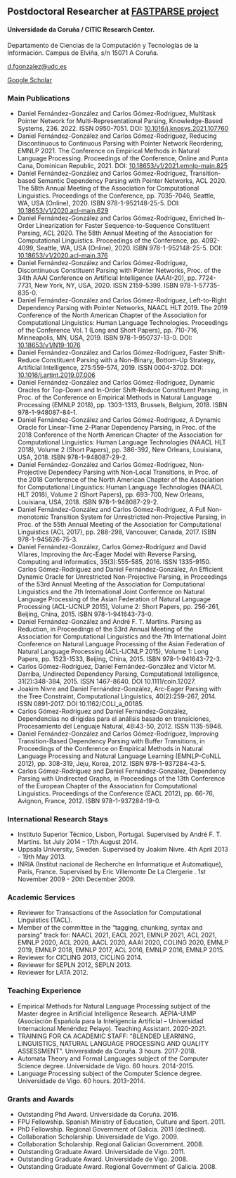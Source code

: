 ## Postdoctoral Researcher at [FASTPARSE project](http://fastparse.grupolys.org/)
#### Universidade da Coruña / CITIC Research Center.
Departamento de Ciencias de la Computación y Tecnologías de la Información. Campus de Elviña, s/n 15071 A Coruña.

d.fgonzalez@udc.es

[Google Scholar](https://scholar.google.es/citations?user=kMQ_epIAAAAJ&hl)

### Main Publications
- Daniel Fernández-González and Carlos Gómez-Rodríguez, Multitask Pointer Network for Multi-Representational Parsing, Knowledge-Based Systems, 236. 2022. ISSN 0950-7051. DOI: [10.1016/j.knosys.2021.107760](https://doi.org/10.1016/j.knosys.2021.107760)
- Daniel Fernández-González and Carlos Gómez-Rodríguez, Reducing Discontinuous to Continuous Parsing with Pointer Network Reordering, EMNLP 2021. The Conference on Empirical Methods in Natural Language Processing. Proceedings of the Conference, Online and Punta Cana, Dominican Republic, 2021. DOI: [10.18653/v1/2021.emnlp-main.825](https://doi.org/10.18653/v1/2021.emnlp-main.825)
- Daniel Fernández-González and Carlos Gómez-Rodríguez, Transition-based Semantic Dependency Parsing with Pointer Networks, ACL 2020. The 58th Annual Meeting of the Association for Computational Linguistics. Proceedings of the Conference, pp. 7035-7046, Seattle, WA, USA (Online), 2020. ISBN 978-1-952148-25-5. DOI: [10.18653/v1/2020.acl-main.629](https://doi.org/10.18653/v1/2020.acl-main.629)
- Daniel Fernández-González and Carlos Gómez-Rodríguez, Enriched In-Order Linearization for Faster Sequence-to-Sequence Constituent Parsing, ACL 2020. The 58th Annual Meeting of the Association for Computational Linguistics. Proceedings of the Conference, pp. 4092-4099, Seattle, WA, USA (Online), 2020. ISBN 978-1-952148-25-5. DOI: [10.18653/v1/2020.acl-main.376](https://doi.org/10.18653/v1/2020.acl-main.376)
- Daniel Fernández-González and Carlos Gómez-Rodríguez, Discontinuous Constituent Parsing with Pointer Networks, Proc. of the 34th AAAI Conference on Artificial Intelligence (AAAI-20), pp. 7724-7731, New York, NY, USA, 2020. ISSN 2159-5399. ISBN 978-1-57735-835-0.
- Daniel Fernández-González and Carlos Gómez-Rodríguez, Left-to-Right Dependency Parsing with Pointer Networks, NAACL HLT 2019. The 2019 Conference of the North American Chapter of the Association for Computational Linguistics: Human Language Technologies. Proceedings of the Conference Vol. 1 (Long and Short Papers), pp. 710-716, Minneapolis, MN, USA, 2019. ISBN 978-1-950737-13-0. DOI: [10.18653/v1/N19-1076](https://doi.org/10.18653/v1/n19-1076)
- Daniel Fernández-González and Carlos Gómez-Rodríguez, Faster Shift-Reduce Constituent Parsing with a Non-Binary, Bottom-Up Strategy, Artificial Intelligence, 275:559-574, 2019. ISSN 0004-3702. DOI: [10.1016/j.artint.2019.07.006](https://doi.org/10.1016/j.artint.2019.07.006)
- Daniel Fernández-González and Carlos Gómez-Rodríguez, Dynamic Oracles for Top-Down and In-Order Shift-Reduce Constituent Parsing, in Proc. of the Conference on Empirical Methods in Natural Language Processing (EMNLP 2018), pp. 1303-1313, Brussels, Belgium, 2018. ISBN 978-1-948087-84-1.
- Daniel Fernández-González and Carlos Gómez-Rodríguez, A Dynamic Oracle for Linear-Time 2-Planar Dependency Parsing, in Proc. of the 2018 Conference of the North American Chapter of the Association for Computational Linguistics: Human Language Technologies (NAACL HLT 2018), Volume 2 (Short Papers), pp. 386-392, New Orleans, Louisiana, USA, 2018. ISBN 978-1-948087-29-2.
- Daniel Fernández-González and Carlos Gómez-Rodríguez, Non-Projective Dependecy Parsing with Non-Local Transitions, in Proc. of the 2018 Conference of the North American Chapter of the Association for Computational Linguistics: Human Language Technologies (NAACL HLT 2018), Volume 2 (Short Papers), pp. 693-700, New Orleans, Louisiana, USA, 2018. ISBN 978-1-948087-29-2. 
- Daniel Fernández-González and Carlos Gómez-Rodríguez, A Full Non-monotonic Transition System for Unrestricted non-Projective Parsing, in Proc. of the 55th Annual Meeting of the Association for Computational Linguistics (ACL 2017), pp. 288-298, Vancouver, Canada, 2017. ISBN 978-1-945626-75-3.
- Daniel Fernández-González, Carlos Gómez-Rodríguez and David Vilares, Improving the Arc-Eager Model with Reverse Parsing, Computing and Informatics, 35(3):555-585, 2016. ISSN 1335-9150.
Carlos Gómez-Rodríguez and Daniel Fernández-González, An Efficient Dynamic Oracle for Unrestricted Non-Projective Parsing, in Proceedings of the 53rd Annual Meeting of the Association for Computational Linguistics and the 7th International Joint Conference on Natural Language Processing of the Asian Federation of Natural Language Processing (ACL-IJCNLP 2015), Volume 2: Short Papers, pp. 256-261, Beijing, China, 2015. ISBN 978-1-941643-73-0.
- Daniel Fernández-González and André F. T. Martins. Parsing as Reduction, in Proceedings of the 53rd Annual Meeting of the Association for Computational Linguistics and the 7th International Joint Conference on Natural Language Processing of the Asian Federation of Natural Language Processing (ACL-IJCNLP 2015), Volume 1: Long Papers, pp. 1523-1533, Beijing, China, 2015. ISBN 978-1-941643-72-3.
- Carlos Gómez-Rodríguez, Daniel Fernández-González and Víctor M. Darriba, Undirected Dependency Parsing, Computational Intelligence, 31(2):348-384, 2015. ISSN 1467-8640. DOI 10.1111/coin.12027.
- Joakim Nivre and Daniel Fernández-González, Arc-Eager Parsing with the Tree Constraint, Computational Linguistics, 40(2):259-267, 2014. ISSN 0891-2017. DOI 10.1162/COLI_a_00185.
- Carlos Gómez-Rodríguez and Daniel Fernández-González, Dependencias no dirigidas para el análisis basado en transiciones, Procesamiento del Lenguaje Natural, 48:43-50, 2012. ISSN 1135-5948.
- Daniel Fernández-González and Carlos Gómez-Rodríguez, Improving Transition-Based Dependency Parsing with Buffer Transitions, in Proceedings of the Conference on Empirical Methods in Natural Language Processing and Natural Language Learning (EMNLP-CoNLL 2012), pp. 308-319, Jeju, Korea, 2012. ISBN 978-1-937284-43-5.
- Carlos Gómez-Rodríguez and Daniel Fernández-González, Dependency Parsing with Undirected Graphs, in Proceedings of the 13th Conference of the European Chapter of the Association for Computational Linguistics. Proceedings of the Conference (EACL 2012), pp. 66-76, Avignon, France, 2012. ISBN 978-1-937284-19-0.

### International Research Stays
- Instituto Superior Técnico, Lisbon, Portugal. Supervised by André F. T. Martins. 1st July 2014 - 17th August 2014.
- Uppsala University, Sweden.  Supervised by Joakim Nivre. 4th April 2013 - 19th May 2013.
- INRIA (Institut nacional de Recherche en Informatique et Automatique), Paris, France. Supervised by Eric Villemonte De La Clergerie . 1st November 2009 - 20th December 2009.

### Academic Services
- Reviewer for Transactions of the Association for Computational Linguistics (TACL).
- Member of the committee in the “tagging, chunking, syntax and parsing” track for: NAACL 2021, EACL 2021, EMNLP 2021, ACL 2021, EMNLP 2020, ACL 2020, AACL 2020, AAAI 2020, COLING 2020, EMNLP 2019, EMNLP 2018, EMNLP 2017, ACL 2016, EMNLP 2016, EMNLP 2015. 
- Reviewer for CICLING 2013, CICLING 2014.
- Reviewer for SEPLN 2012, SEPLN 2013.
- Reviewer for LATA 2012.

### Teaching Experience
- Empirical Methods for Natural Language Processing subject of the Master degree in Artificial Intelligence Research. AEPIA-UIMP (Asociación Española para la Inteligencia Artificial – Universidad Internacional Menéndez Pelayo).  Teaching Assistant. 2020-2021.
- TRAINING FOR CA ACADEMIC STAFF: "BLENDED LEARNING, LINGUISTICS, NATURAL LANGUAGE PROCESSING AND QUALITY ASSESSMENT". Universidade da Coruña. 3 hours. 2017-2018.
- Automata Theory and Formal Languages subject of the Computer Science degree. Universidade de Vigo. 60 hours. 2014-2015.
- Language Processing subject of the Computer Science degree. Universidade de Vigo. 60 hours. 2013-2014.

### Grants and Awards
- Outstanding Phd Award. Universidade da Coruña. 2016.
- FPU Fellowship. Spanish Ministry of Education, Culture and Sport. 2011.
- PhD Fellowship. Regional Government of Galicia. 2011 (declined).
- Collaboration Scholarship. Universidade de Vigo. 2009.
- Collaboration Scholarship. Regional Galician Government. 2008.
- Outstanding Graduate Award. Universidade de Vigo. 2011.
- Outstanding Graduate Award. Universidade de Vigo. 2008.
- Outstanding Graduate Award. Regional Government of Galicia. 2008.
